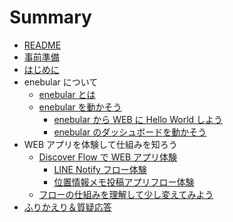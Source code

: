 # Summary

- [README](README.md)
- [事前準備](00-preparation.md)
- [はじめに](01-introduction.md)
- enebular について
  - [enebular とは](02-enebular-introduction.md)
  - [enebular を動かそう](03-00-enebular-getting-started.md)
    - [enebular から WEB に Hello World しよう](03-01-enebular-hello-world.md)
    - [enebular のダッシュボードを動かそう](03-02-enebular-dashboard.md)
- WEB アプリを体験して仕組みを知ろう
  - [Discover Flow で WEB アプリ体験](04-00-discover-flow.md)
    - [LINE Notify フロー体験](04-01-flow-line-notify.md)
    - [位置情報メモ投稿アプリフロー体験](04-02-location-app.md)
  - [フローの仕組みを理解して少し変えてみよう](05-try-flow-changing.md)
- [ふりかえり＆質疑応答](99-discussion.md)